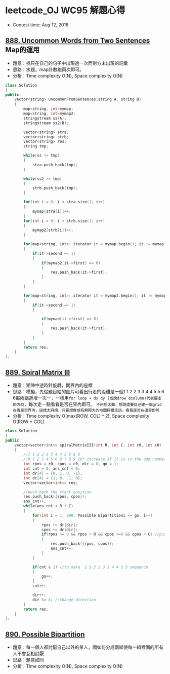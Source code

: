 # leetcode_OJ WC95 解題心得
* Contest time: Aug 12, 2018

## [888. Uncommon Words from Two Sentences](https://leetcode.com/problems/uncommon-words-from-two-sentences/description/) Map的運用
* 題意：找只在自己的句子中出現過一次而對方未出現的詞彙
* 思路：水題，map計數跑兩次即可。
* 分析：Time complexity O(N), Space complexity O(N)
```cpp
class Solution
{
public:
    vector<string> uncommonFromSentences(string A, string B)
    {
        map<string, int>mymap;
        map<string, int>mymap2;
        stringstream ss(A);
        stringstream ss2(B);

        vector<string> stra;
        vector<string> strb;
        vector<string> res;
        string tmp;

        while(ss >> tmp)
        {
            stra.push_back(tmp);
        }

        while(ss2 >> tmp)
        {
            strb.push_back(tmp);
        }

        for(int i = 0; i < stra.size(); i++)
        {
            mymap[stra[i]]++;
        }
        for(int i = 0; i < strb.size(); i++)
        {
            mymap2[strb[i]]++;
        }

        for(map<string, int>::iterator it = mymap.begin(); it != mymap.end(); it++)
        {
            if(it->second == 1)
            {
                if(mymap2[it->first] == 0)
                {
                    res.push_back(it->first);
                }
            }
        }

        for(map<string, int>::iterator it = mymap2.begin(); it != mymap2.end(); it++)
        {
            if(it->second == 1)
            {

                if(mymap[it->first] == 0)
                {
                    res.push_back(it->first);
                }
            }
        }
        return res;
    }
};
```

## [889. Spiral Matrix III](https://leetcode.com/problems/spiral-matrix-iii/description/)
* 題意：矩陣中逆時針旋轉，問界內的座標
* 思路：模擬，先從題目給的圖片可看出行走的距離是一個1 1 2 2 3 3 4 4 5 5 6 6每兩組遞增一次一，一樣用`for loop + dx dy (或說drow dcolumn)代表要走的方向`，每次走一點看看是否在界內即可。
`不用想太難，想說還要自己建一個grid在看是否界內，這樣太麻煩，只要想像成有無限大的地圖持續走訪，看看是否在邊界即可`
* 分析：Time complexity O(max(ROW, COL) ^ 2), Space complexity O(ROW * COL)
```cpp
class Solution
{
public:
    vector<vector<int>> spiralMatrixIII(int R, int C, int r0, int c0)
    {
        //1 1 2 2 3 3 4 4 5 5 6 6
        //0 1 2 3 4 5 6 8 7 8 9 10* increase if it is in the odd number
        int rpos = r0, cpos = c0, dir = 0, go = 1;
        int cnt = 0, ans_cnt = 0;
        int dr[4] = {0, 1, 0, -1};
        int dc[4] = {1, 0, -1, 0};
        vector<vector<int>> res;

        //push back the start position
        res.push_back({rpos, cpos});
        ans_cnt++;
        while(ans_cnt < R * C)
        {
            for(int i = 1; 890. Possible Bipartitioni <= go; i++)
            {
                rpos += dr[dir];
                cpos += dc[dir];
                if(rpos >= 0 && rpos < R && cpos >=0 && cpos < C) //push back th eanswer if it is in the grid
                {
                    res.push_back({rpos, cpos});
                    ans_cnt++;
                }
            }

            if(cnt & 1) //to make  1 1 2 2 3 3 4 4 5 5 sequence
            {
                go++;
            }
            cnt++;

            dir++;
            dir %= 4; //change direction
        }
        return res;
    }
};

```

## [890. Possible Bipartition](https://leetcode.com/problems/possible-bipartition/description/)
* 題意：每一個人都討厭自己以外的某人，問如何分成兩組使每一組裡面的所有人不會互相討厭
* 思路：題意如同
* 分析：Time complexity O(N), Space complexity O(N)
